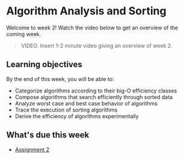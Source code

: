 # Algorithm Analysis and Sorting 

Welcome to week 2! Watch the video below to get an overview of the coming week.

> VIDEO. Insert 1-2 minute video giving an overview of week 2.

## Learning objectives

By the end of this week, you will be able to:

- Categorize algorithms according to their big-O efficiency classes
- Compose algorithms that search efficiently through sorted data
- Analyze worst case and best case behavior of algorithms
- Trace the execution of sorting algorithms
- Derive the efficiency of algorithms experimentally

## What's due this week

- [Assignment 2](/lessons/week-02/assignment-2.html)
